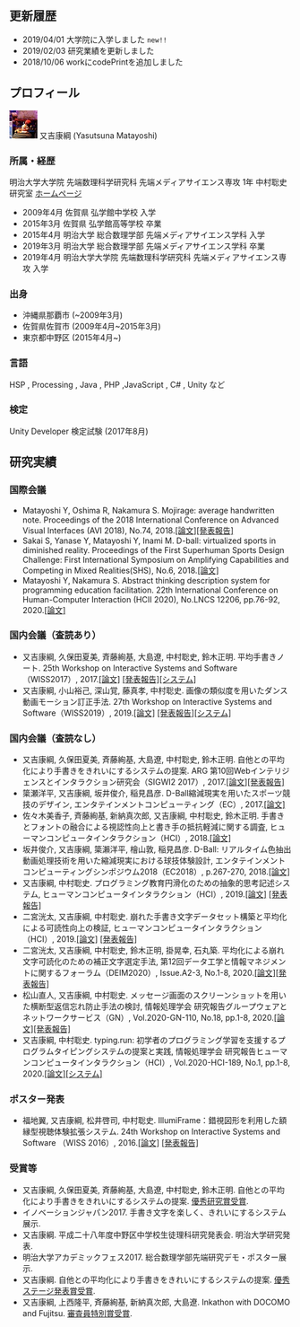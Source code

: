 ## 更新履歴

- 2019/04/01  大学院に入学しました `new!!`
- 2019/02/03  研究業績を更新しました
- 2018/10/06  workにcodePrintを追加しました

## プロフィール
![matatsuna](img/matatsuna.jpg)
又吉康綱 (Yasutsuna Matayoshi)

### 所属・経歴
明治大学大学院 先端数理科学研究科 先端メディアサイエンス専攻 1年
中村聡史研究室 [ホームページ](http://nkmr-lab.org/)

- 2009年4月 佐賀県 弘学館中学校 入学
- 2015年3月 佐賀県 弘学館高等学校 卒業
- 2015年4月 明治大学 総合数理学部 先端メディアサイエンス学科 入学
- 2019年3月 明治大学 総合数理学部 先端メディアサイエンス学科 卒業
- 2019年4月 明治大学大学院 先端数理科学研究科 先端メディアサイエンス専攻 入学

### 出身
- 沖縄県那覇市 (~2009年3月)
- 佐賀県佐賀市 (2009年4月~2015年3月)
- 東京都中野区 (2015年4月~)

### 言語
HSP , Processing , Java , PHP  ,JavaScript , C# , Unity など

### 検定
Unity Developer 検定試験 (2017年8月)

## 研究実績

### 国際会議

- Matayoshi Y, Oshima R, Nakamura S. Mojirage: average handwritten note. Proceedings of the 2018 International Conference on Advanced Visual Interfaces (AVI 2018), No.74, 2018.[[論文]](https://dl.acm.org/citation.cfm?id=3206573)[[発表報告]](http://nkmr-lab.org/news/avi2018_mojirage_matayoshi.html)
- Sakai S, Yanase Y, Matayoshi Y, Inami M. D-ball: virtualized sports in diminished reality. Proceedings of the First Superhuman Sports Design Challenge: First International Symposium on Amplifying Capabilities and Competing in Mixed Realities(SHS), No.6, 2018.[[論文]](https://dl.acm.org/citation.cfm?id=3210305)
- Matayoshi Y, Nakamura S. Abstract thinking description system for programming education facilitation. 22th International Conference on Human-Computer Interaction (HCII 2020), No.LNCS 12206, pp.76-92, 2020.[[論文]](https://dl.nkmr-lab.org/papers/274)

### 国内会議（査読あり）

- 又吉康綱, 久保田夏美, 斉藤絢基, 大島遼, 中村聡史, 鈴木正明. 平均手書きノート. 25th Workshop on Interactive Systems and Software（WISS2017）, 2017.[[論文]](http://www.wiss.org/WISS2017Proceedings/oral/21.pdf) [[発表報告]](http://nkmr-lab.org/news/wiss2017_mojirage_matatsuna.html)[[システム]](https://mojirage.com)
- 又吉康綱, 小山裕己, 深山覚, 藤真孝, 中村聡史. 画像の類似度を用いたダンス動画モーション訂正手法. 27th Workshop on Interactive Systems and Software（WISS2019）, 2019.[[論文]](https://www.wiss.org/WISS2019Proceedings/oral/2.pdf) [[発表報告]](http://nkmr-lab.org/news/wiss2019_dance_refine_matayoshi.html)[[システム]](https://mongle.com)

### 国内会議（査読なし）

- 又吉康綱, 久保田夏美, 斉藤絢基, 大島遼, 中村聡史, 鈴木正明. 自他との平均化により手書きをきれいにするシステムの提案. ARG 第10回Webインテリジェンスとインタラクション研究会（SIGWI2 2017）, 2017.[[論文]](http://www.sigwi2.org/wp-content/uploads/2018/07/WI2_2017_12.pdf)[[発表報告]](http://nkmr-lab.org/news/arg-wi2-mojirage-matayoshi.html)
- 簗瀬洋平, 又吉康綱, 坂井俊介, 稲見昌彦. D-Ball縮減現実を用いたスポーツ競技のデザイン, エンタテインメントコンピューティング（EC）, 2017.[[論文]](https://ipsj.ixsq.nii.ac.jp/ej/index.php?active_action=repository_view_main_item_detail&page_id=13&block_id=8&item_id=185082&item_no=1)
- 佐々木美香子, 斉藤絢基, 新納真次郎, 又吉康綱, 中村聡史, 鈴木正明. 手書きとフォントの融合による視認性向上と書き手の抵抗軽減に関する調査, ヒューマンコンピュータインタラクション（HCI）, 2018.[[論文]](https://ipsj.ixsq.nii.ac.jp/ej/?action=pages_view_main&active_action=repository_view_main_item_detail&item_id=185434&item_no=1&page_id=13&block_id=8)
- 坂井俊介, 又吉康綱, 簗瀨洋平, 檜山敦, 稲見昌彦. D-Ball: リアルタイム色抽出動画処理技術を用いた縮減現実における球技体験設計, エンタテインメントコンピューティングシンポジウム2018（EC2018）, p.267-270, 2018.[[論文]](https://ipsj.ixsq.nii.ac.jp/ej/?action=pages_view_main&active_action=repository_view_main_item_detail&item_id=191202&item_no=1&page_id=13&block_id=8)
- 又吉康綱, 中村聡史. プログラミング教育円滑化のための抽象的思考記述システム, ヒューマンコンピュータインタラクション（HCI）, 2019.[[論文]](https://dl.nkmr-lab.org/papers/190) [[発表報告]](http://nkmr-lab.org/news/sighci184_programming_matayoshi.html)
- 二宮洸太, 又吉康綱, 中村聡史. 崩れた手書き文字データセット構築と平均化による可読性向上の検証, ヒューマンコンピュータインタラクション（HCI）, 2019.[[論文]](https://dl.nkmr-lab.org/papers/193) [[発表報告]](http://nkmr-lab.org/news/sighci184_avg_poorhw_ninomiya.html)
- 二宮洸太, 又吉康綱, 中村聡史, 鈴木正明, 掛晃幸, 石丸築. 平均化による崩れ文字可読化のための補正文字選定手法, 第12回データ工学と情報マネジメントに関するフォーラム（DEIM2020）, Issue.A2-3, No.1-8, 2020.[[論文]](https://dl.nkmr-lab.org/papers/239)[[発表報告]](http://nkmr-lab.org/news/deim2020_messyhandwriting_ninomiya.html)
- 松山直人, 又吉康綱, 中村聡史. メッセージ画面のスクリーンショットを用いた横断型返信忘れ防止手法の検討, 情報処理学会 研究報告グループウェアとネットワークサービス（GN）, Vol.2020-GN-110, No.18, pp.1-8, 2020.[[論文]](https://dl.nkmr-lab.org/papers/238)[[発表報告]](http://nkmr-lab.org/news/gn110_reminder_matsuyama.html)
- 又吉康綱, 中村聡史. typing.run: 初学者のプログラミング学習を支援するプログラムタイピングシステムの提案と実践, 情報処理学会 研究報告ヒューマンコンピュータインタラクション（HCI）, Vol.2020-HCI-189, No.1, pp.1-8, 2020.[[論文]](https://dl.nkmr-lab.org/papers/276)[[システム]](https://typing.run)

### ポスター発表

- 福地翼, 又吉康綱, 松井啓司, 中村聡史. IllumiFrame：錯視図形を利用した額縁型視聴体験拡張システム. 24th Workshop on Interactive Systems and Software （WISS 2016）, 2016.[[論文]](http://www.wiss.org/WISS2016Proceedings/demo/2-A17.pdf) [[発表報告]](http://nkmr-lab.org/news/wiss2016_illumiframe_fukuchi.html)

### 受賞等

- 又吉康綱, 久保田夏美, 斉藤絢基, 大島遼, 中村聡史, 鈴木正明. 自他との平均化により手書きをきれいにするシステムの提案. [優秀研究賞受賞](http://www.sigwi2.org/prev-awardlist).
- イノベーションジャパン2017. 手書き文字を楽しく、きれいにするシステム展示.
- 又吉康綱. 平成二十八年度中野区中学校生徒理科研究発表会. 明治大学研究発表.
- 明治大学アカデミックフェス2017. 総合数理学部先端研究デモ・ポスター展示.
- 又吉康綱. 自他との平均化により手書きをきれいにするシステムの提案. [優秀ステージ発表賞受賞](http://www.sigwi2.org/stagelist).
- 又吉康綱, 上西隆平, 斉藤絢基, 新納真次郎, 大島遼. Inkathon with DOCOMO and Fujitsu. [審査員特別賞受賞](https://www.wacom.com/ja-jp/about-wacom/news-and-events/2018/1292).
